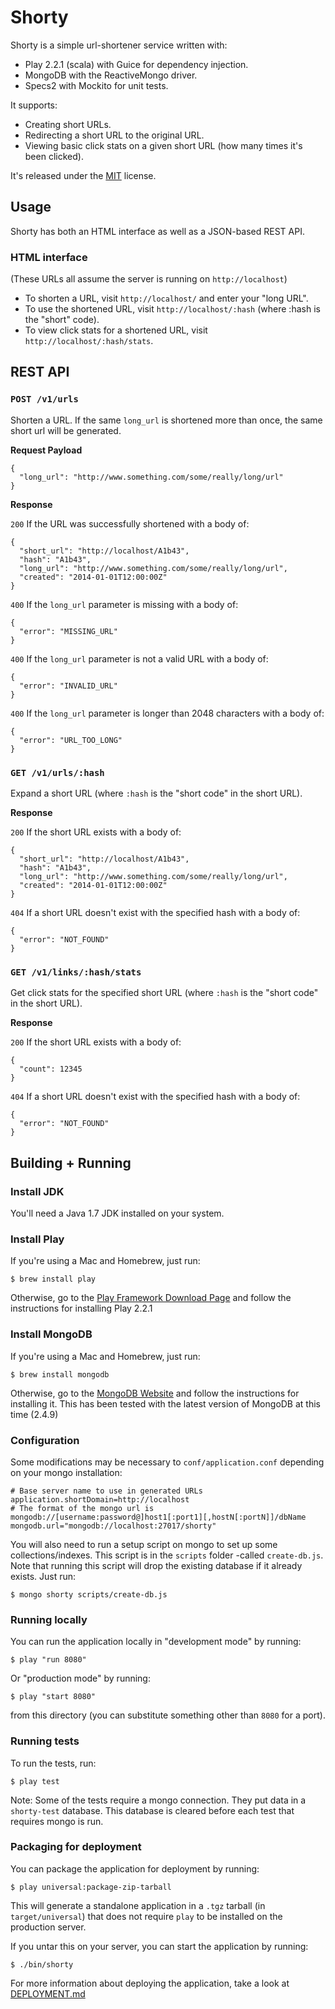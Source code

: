 # Shorty

Shorty is a simple url-shortener service written with:

 - Play 2.2.1 (scala) with Guice for dependency injection.
 - MongoDB with the ReactiveMongo driver.
 - Specs2 with Mockito for unit tests.

It supports:

 - Creating short URLs.
 - Redirecting a short URL to the original URL.
 - Viewing basic click stats on a given short URL (how many times it's been clicked).

It's released under the [MIT](http://en.wikipedia.org/wiki/MIT_License) license.

## Usage

Shorty has both an HTML interface as well as a JSON-based REST API.

### HTML interface

(These URLs all assume the server is running on `http://localhost`)

 - To shorten a URL, visit `http://localhost/` and enter your "long URL".
 - To use the shortened URL, visit `http://localhost/:hash` (where :hash is the "short" code).
 - To view click stats for a shortened URL, visit `http://localhost/:hash/stats`.

## REST API

### `POST /v1/urls`

Shorten a URL. If the same `long_url` is shortened more than once, the same short url will be generated.

**Request Payload**

    {
      "long_url": "http://www.something.com/some/really/long/url"
    }

**Response**

`200` If the URL was successfully shortened with a body of:

    {
      "short_url": "http://localhost/A1b43",
      "hash": "A1b43",
      "long_url": "http://www.something.com/some/really/long/url",
      "created": "2014-01-01T12:00:00Z"
    }

`400` If the `long_url` parameter is missing with a body of:

    {
      "error": "MISSING_URL"
    }

`400` If the `long_url` parameter is not a valid URL with a body of:

    {
      "error": "INVALID_URL"
    }

`400` If the `long_url` parameter is longer than 2048 characters with a body of:

    {
      "error": "URL_TOO_LONG"
    }

### `GET /v1/urls/:hash`

Expand a short URL (where `:hash` is the "short code" in the short URL).

**Response**

`200` If the short URL exists with a body of:

    {
      "short_url": "http://localhost/A1b43",
      "hash": "A1b43",
      "long_url": "http://www.something.com/some/really/long/url",
      "created": "2014-01-01T12:00:00Z"
    }

`404` If a short URL doesn't exist with the specified hash with a body of:

    {
      "error": "NOT_FOUND"
    }

### `GET /v1/links/:hash/stats`

Get click stats for the specified short URL (where `:hash` is the "short code" in the short URL).

**Response**

`200` If the short URL exists with a body of:

    {
      "count": 12345
    }

`404` If a short URL doesn't exist with the specified hash with a body of:

    {
      "error": "NOT_FOUND"
    }

## Building + Running

### Install JDK

You'll need a Java 1.7 JDK installed on your system.

### Install Play

If you're using a Mac and Homebrew, just run:

    $ brew install play

Otherwise, go to the [Play Framework Download Page](http://www.playframework.com/download) and follow the instructions for installing Play 2.2.1

### Install MongoDB

If you're using a Mac and Homebrew, just run:

    $ brew install mongodb

Otherwise, go to the [MongoDB Website](http://www.mongodb.org/downloads) and follow the instructions for installing it. This has been tested with the latest version of MongoDB at this time (2.4.9)

### Configuration

Some modifications may be necessary to `conf/application.conf` depending on your mongo installation:

    # Base server name to use in generated URLs
    application.shortDomain=http://localhost
    # The format of the mongo url is mongodb://[username:password@]host1[:port1][,hostN[:portN]]/dbName
    mongodb.url="mongodb://localhost:27017/shorty"

You will also need to run a setup script on mongo to set up some collections/indexes. This script is in the `scripts` folder -called `create-db.js`. Note that running this script will drop the existing database if it already exists. Just run:

    $ mongo shorty scripts/create-db.js

### Running locally

You can run the application locally in "development mode" by running:

    $ play "run 8080"

Or "production mode" by running:

    $ play "start 8080"

from this directory (you can substitute something other than `8080` for a port).

### Running tests

To run the tests, run:

    $ play test

Note: Some of the tests require a mongo connection. They put data in a `shorty-test` database. This database is cleared before each test that requires mongo is run.

### Packaging for deployment

You can package the application for deployment by running:

    $ play universal:package-zip-tarball

This will generate a standalone application in a `.tgz` tarball (in `target/universal`) that does not require `play` to be installed on the production server.

If you untar this on your server, you can start the application by running:

    $ ./bin/shorty

For more information about deploying the application, take a look at [DEPLOYMENT.md](DEPLOYMENT.md)
